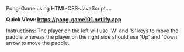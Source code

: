 Pong-Game using HTML-CSS-JavaScript....

**Quick View: https://pong-game101.netlify.app**

Instructions: The player on the left will use 'W' and 'S' keys to move the paddle whereas the player on the right side should
use 'Up' and 'Down' arrow to move the paddle.
